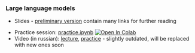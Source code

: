 ### Large language models


* Slides - [preliminary version](https://1drv.ms/p/s!AuhF_4id_xZwg3EuZ-FQl8N_nuyF?e=IzBwgf) contain many links for further reading
- Practice session: [practice.ipynb](./practice.ipynb) [![Open In Colab](https://colab.research.google.com/assets/colab-badge.svg)](https://colab.research.google.com/github/yandexdataschool/nlp_course/blob/fall23/week06_llm/practice.ipynb)
- Video (in russian): [lecture](https://disk.yandex.ru/i/YCRr1gRuzXpZJA), [practice](https://disk.yandex.ru/i/1HaYtOxWZlHB5g) - slightly outdated, will be replaced with new ones soon


